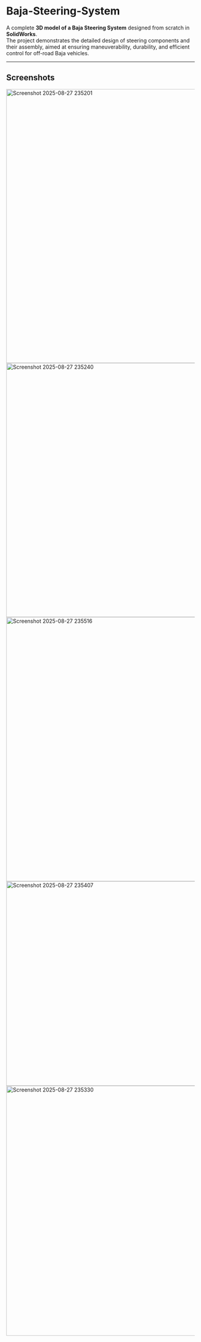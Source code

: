 # Baja-Steering-System

A complete **3D model of a Baja Steering System** designed from scratch in **SolidWorks**.  
The project demonstrates the detailed design of steering components and their assembly, aimed at ensuring maneuverability, durability, and efficient control for off-road Baja vehicles.

---

## Screenshots

<img width="1003" height="730" alt="Screenshot 2025-08-27 235201" src="https://github.com/user-attachments/assets/df386e92-9623-4461-b20a-0d18f14ea222" />
<img width="1120" height="677" alt="Screenshot 2025-08-27 235240" src="https://github.com/user-attachments/assets/983a82aa-65a2-4a0e-a518-dbf9013831b9" />
<img width="842" height="704" alt="Screenshot 2025-08-27 235516" src="https://github.com/user-attachments/assets/ef4426fe-60f6-47a1-99f7-6e96d42fc221" />
<img width="629" height="545" alt="Screenshot 2025-08-27 235407" src="https://github.com/user-attachments/assets/c8edffa0-65ed-4738-888b-241b8fd83b2e" />
<img width="855" height="666" alt="Screenshot 2025-08-27 235330" src="https://github.com/user-attachments/assets/bbaef16d-8cb3-45e2-9750-64a2e4b3fda6" />
